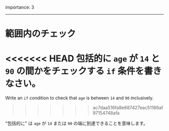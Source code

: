 importance: 3

---

# 範囲内のチェック

<<<<<<< HEAD
包括的に `age` が `14` と `90` の間かをチェックする `if` 条件を書きなさい。
=======
Write an `if` condition to check that `age` is between `14` and `90` inclusively.
>>>>>>> ac7daa516fa8e687427eac51186af97154748afa

"包括的に" は `age` が `14` または `90` の端に到達できることを意味します。
